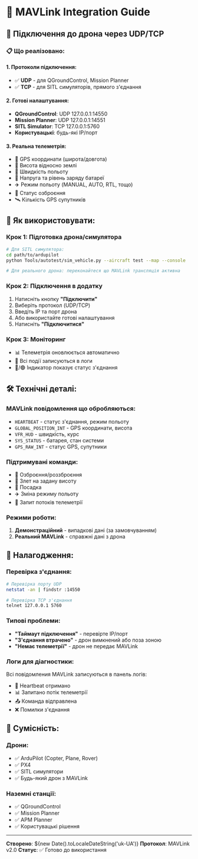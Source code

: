 # 🚁 MAVLink Integration Guide

## 🔗 Підключення до дрона через UDP/TCP

### 📋 Що реалізовано:

#### 1. **Протоколи підключення:**
- ✅ **UDP** - для QGroundControl, Mission Planner
- ✅ **TCP** - для SITL симуляторів, прямого з'єднання

#### 2. **Готові налаштування:**
- **QGroundControl**: UDP 127.0.0.1:14550
- **Mission Planner**: UDP 127.0.0.1:14551  
- **SITL Simulator**: TCP 127.0.0.1:5760
- **Користувацькі**: будь-які IP/порт

#### 3. **Реальна телеметрія:**
- 📍 GPS координати (широта/довгота)
- 📏 Висота відносно землі
- 🏃 Швидкість польоту
- 🔋 Напруга та рівень заряду батареї
- ✈️ Режим польоту (MANUAL, AUTO, RTL, тощо)
- 🔫 Статус озброєння
- 🛰️ Кількість GPS супутників

## 🚀 Як використовувати:

### Крок 1: Підготовка дрона/симулятора
```bash
# Для SITL симулятора:
cd path/to/ardupilot
python Tools/autotest/sim_vehicle.py --aircraft test --map --console

# Для реального дрона: переконайтеся що MAVLink трансляція активна
```

### Крок 2: Підключення в додатку
1. Натисніть кнопку **"Підключити"**
2. Виберіть протокол (UDP/TCP)
3. Введіть IP та порт дрона
4. Або використайте готові налаштування
5. Натисніть **"Підключитися"**

### Крок 3: Моніторинг
- 📊 Телеметрія оновлюється автоматично
- 📝 Всі події записуються в логи
- 🔴/🟢 Індикатор показує статус з'єднання

## 🛠️ Технічні деталі:

### MAVLink повідомлення що обробляються:
- `HEARTBEAT` - статус з'єднання, режим польоту
- `GLOBAL_POSITION_INT` - GPS координати, висота
- `VFR_HUD` - швидкість, курс
- `SYS_STATUS` - батарея, стан системи
- `GPS_RAW_INT` - статус GPS, супутники

### Підтримувані команди:
- 🔫 Озброєння/роззброєння
- 🚁 Злет на задану висоту
- 🛬 Посадка
- ✈️ Зміна режиму польоту
- 📡 Запит потоків телеметрії

### Режими роботи:
1. **Демонстраційний** - випадкові дані (за замовчуванням)
2. **Реальний MAVLink** - справжні дані з дрона

## 🔧 Налагодження:

### Перевірка з'єднання:
```bash
# Перевірка порту UDP
netstat -an | findstr :14550

# Перевірка TCP з'єднання
telnet 127.0.0.1 5760
```

### Типові проблеми:
- **"Таймаут підключення"** - перевірте IP/порт
- **"З'єднання втрачено"** - дрон вимкнений або поза зоною
- **"Немає телеметрії"** - дрон не передає MAVLink

### Логи для діагностики:
Всі повідомления MAVLink записуються в панель логів:
- 💓 Heartbeat отримано
- 📊 Запитано потік телеметрії  
- 📤 Команда відправлена
- ❌ Помилки з'єднання

## 📱 Сумісність:

### Дрони:
- ✅ ArduPilot (Copter, Plane, Rover)
- ✅ PX4
- ✅ SITL симулятори
- ✅ Будь-який дрон з MAVLink

### Наземні станції:
- ✅ QGroundControl
- ✅ Mission Planner  
- ✅ APM Planner
- ✅ Користувацькі рішення

---
**Створено**: ${new Date().toLocaleDateString('uk-UA')}
**Протокол**: MAVLink v2.0
**Статус**: ✅ Готово до використання